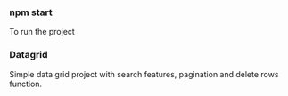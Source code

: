 ### npm start

To run the project

### Datagrid
Simple data grid project with search features, pagination and delete rows function.